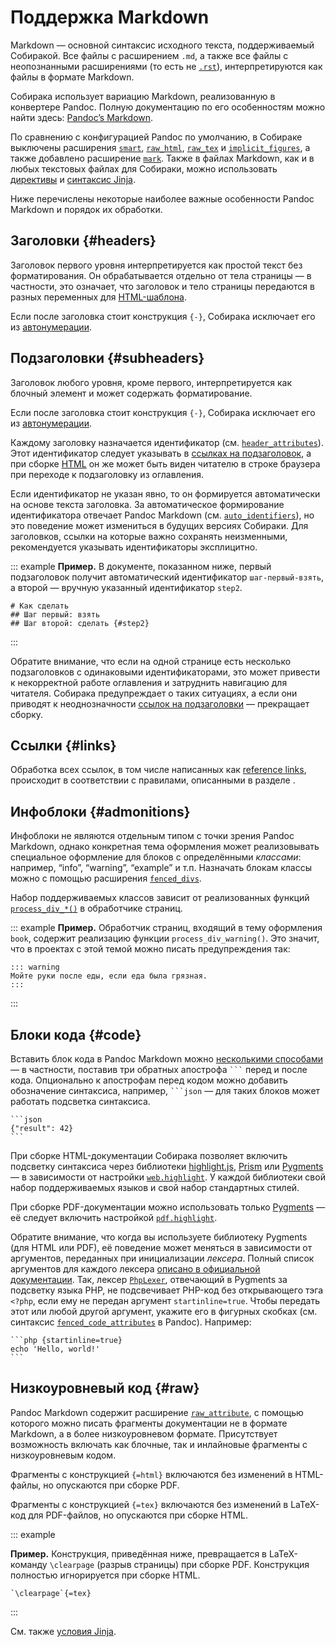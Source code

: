 # Поддержка Markdown

Markdown — основной синтаксис исходного текста, поддерживаемый Собиракой. Все файлы с расширением `.md`, а также все файлы с неопознанными расширениями (то есть не [`.rst`](92-rest.md)), интерпретируются как файлы в формате Markdown.

Собирака использует вариацию Markdown, реализованную в конвертере Pandoc. Полную документацию по его особенностям можно найти здесь: [Pandoc’s Markdown](https://pandoc.org/MANUAL.html#pandocs-markdown).

По сравнению с конфигурацией Pandoc по умолчанию, в Собираке выключены расширения [`smart`](https://pandoc.org/MANUAL.html#extension-smart), [`raw_html`](https://pandoc.org/MANUAL.html#extension-raw_html), [`raw_tex`](https://pandoc.org/MANUAL.html#extension-raw_tex) и [`implicit_figures`](https://pandoc.org/MANUAL.html#extension-implicit_figures), а также добавлено расширение [`mark`](https://pandoc.org/MANUAL.html#extension-mark). Также в файлах Markdown, как и в любых текстовых файлах для Собираки, можно использовать [директивы](../12-syntax/3-directives.md) и [синтаксис Jinja](../12-syntax/2-jinja.md).

Ниже перечислены некоторые наиболее важные особенности Pandoc Markdown и порядок их обработки.

## Заголовки {#headers}

Заголовок первого уровня интерпретируется как простой текст без форматирования. Он обрабатывается отдельно от тела страницы — в частности, это означает, что заголовок и тело страницы передаются в разных переменных для [HTML-шаблона](../99-reference/3-template-api.md).

Если после заголовка стоит конструкция `{-}`, Собирака исключает его из [автонумерации](02-files.md#autonumeration).

## Подзаголовки {#subheaders}

Заголовок любого уровня, кроме первого, интерпретируется как блочный элемент и может содержать форматирование.

Если после заголовка стоит конструкция `{-}`, Собирака исключает его из [автонумерации](02-files.md#autonumeration).

Каждому заголовку назначается идентификатор (см. [`header_attributes`](https://pandoc.org/MANUAL.html#extension-header_attributes)). Этот идентификатор следует указывать в [ссылках на подзаголовок](../12-syntax/1-links.md#anchor-links), а при сборке [HTML](../21-build-html/) он же может быть виден читателю в строке браузера при переходе к подзаголовку из оглавления.

Если идентификатор не указан явно, то он формируется автоматически на основе текста заголовка. За автоматическое формирование идентификатора отвечает Pandoc Markdown (см. [`auto_identifiers`](https://pandoc.org/MANUAL.html#extension-auto_identifiers)), но это поведение может измениться в будущих версиях Собираки. Для заголовков, ссылки на которые важно сохранять неизменными, рекомендуется указывать идентификаторы эксплицитно.

::: example
**Пример.** В документе, показанном ниже, первый подзаголовок получит автоматический идентификатор `шаг-первый-взять`, а второй — вручную указанный идентификатор `step2`.

```
# Как сделать
## Шаг первый: взять
## Шаг второй: сделать {#step2}
```

:::

Обратите внимание, что если на одной странице есть несколько подзаголовков с одинаковыми идентификаторами, это может привести к некорректной работе оглавления и затруднить навигацию для читателя. Собирака предупреждает о таких ситуациях, а если они приводят к неоднозначности [ссылок на подзаголовки](../12-syntax/1-links.md#anchor-links) — прекращает сборку.

## Ссылки {#links}

Обработка всех ссылок, в том числе написанных как [reference links](https://pandoc.org/MANUAL.html#reference-links), происходит в соответствии с правилами, описанными в разделе [](../12-syntax/1-links.md).

## Инфоблоки {#admonitions}

Инфоблоки не являются отдельным типом с точки зрения Pandoc Markdown, однако конкретная тема оформления может реализовывать специальное оформление для блоков с определёнными _классами_: например, “info”, “warning”, “example” и т.п. Назначать блокам классы можно с помощью расширения [`fenced_divs`](https://pandoc.org/MANUAL.html#extension-fenced_divs).

Набор поддерживаемых классов зависит от реализованных функций [`process_div_*()`](../99-reference/4-processor-api.md#process_div) в обработчике страниц.

::: example
**Пример.** Обработчик страниц, входящий в тему оформления `book`, содержит реализацию функции `process_div_warning()`. Это значит, что в проектах с этой темой можно писать предупреждения так:

```
::: warning
Мойте руки после еды, если еда была грязная.
:::
```

:::

## Блоки кода {#code}

Вставить блок кода в Pandoc Markdown можно [несколькими способами](https://pandoc.org/MANUAL.html#verbatim-code-blocks) — в частности, поставив три обратных апострофа `` ``` `` перед и после кода. Опционально к апострофам перед кодом можно добавить обозначение синтаксиса, например, `` ```json `` — для таких блоков может работать подсветка синтаксиса.

`````
```json
{"result": 42}
```
`````

При сборке HTML-документации Собирака позволяет включить подсветку синтаксиса через библиотеки [highlight.js](https://highlightjs.org/), [Prism](https://prismjs.com/) или [Pygments](https://pygments.org/) — в зависимости от настройки [`web.highlight`](../99-reference/1-configuration.md#web.highlight). У каждой библиотеки свой набор поддерживаемых языков и свой набор стандартных стилей.

При сборке PDF-документации можно использовать только [Pygments](https://pygments.org/) — её следует включить настройкой [`pdf.highlight`](../99-reference/1-configuration.md#pdf.highlight).

Обратите внимание, что когда вы используете библиотеку Pygments (для HTML или PDF), её поведение может меняться в зависимости от аргументов, переданных при инициализации _лексера_. Полный список аргументов для каждого лексера [описано в официальной документации](https://pygments.org/docs/lexers/). Так, лексер [`PhpLexer`](https://pygments.org/docs/lexers/#pygments.lexers.php.PhpLexer), отвечающий в Pygments за подсветку языка PHP, не подсвечивает PHP-код без открывающего тэга `<?php`, если ему не передан аргумент `startinline=true`. Чтобы передать этот или любой другой аргумент, укажите его в фигурных скобках (см. синтаксис [`fenced_code_attributes`](https://pandoc.org/MANUAL.html#extension-fenced_code_attributes) в Pandoc). Например:

`````
```php {startinline=true}
echo 'Hello, world!'
```
`````

## Низкоуровневый код {#raw}

Pandoc Markdown содержит расширение [`raw_attribute`](https://pandoc.org/MANUAL.html#extension-raw_attribute), с помощью которого можно писать фрагменты документации не в формате Markdown, а в более низкоуровневом формате. Присутствует возможность включать как блочные, так и инлайновые фрагменты с низкоуровневым кодом.

Фрагменты с конструкцией `{=html}` включаются без изменений в HTML-файлы, но опускаются при сборке PDF.

Фрагменты с конструкцией `{=tex}` включаются без изменений в LaTeX-код для PDF-файлов, но опускаются при сборке HTML.

::: example

**Пример.** Конструкция, приведённая ниже, превращается в LaTeX-команду `\clearpage` (разрыв страницы) при сборке PDF. Конструкция полностью игнорируется при сборке HTML.

```
`\clearpage`{=tex}
```

:::

См. также [условия Jinja](../12-syntax/2-jinja.md#conditions).